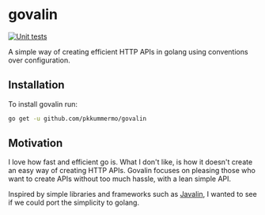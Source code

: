 # govalin

[![Unit tests](https://github.com/pkkummermo/govalin/actions/workflows/main.yml/badge.svg)](https://github.com/pkkummermo/govalin/actions/workflows/main.yml)

A simple way of creating efficient HTTP APIs in golang using conventions over configuration.

## Installation

To install govalin run:

```bash
go get -u github.com/pkkummermo/govalin
```

## Motivation

I love how fast and efficient go is. What I don't like, is how it doesn't create an easy way of creating HTTP APIs. Govalin focuses on pleasing those who want to create APIs without too much hassle, with a lean simple API.

Inspired by simple libraries and frameworks such as [Javalin](https://javalin.io), I wanted to see if we could port the simplicity to golang.
